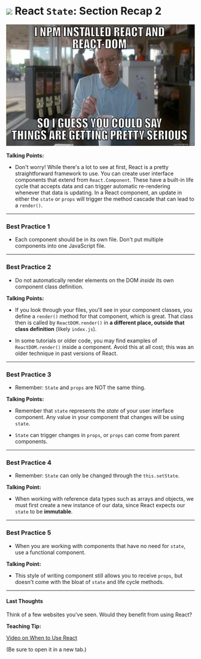  # ![](https://ga-dash.s3.amazonaws.com/production/assets/logo-9f88ae6c9c3871690e33280fcf557f33.png) React `State`: Section Recap 2
 
![react meme](images/react-meme.jpg)

<aside class="notes">

**Talking Points:**

- Don't worry! While there's a lot to see at first, React is a pretty straightforward framework to use. You can create user interface components that extend from `React.Component`. These have a built-in life cycle that accepts data and can trigger automatic re-rendering whenever that data is updating. In a React component, an update in either the `state` or `props` will trigger the method cascade that can lead to a `render()`.

</aside>

---

### Best Practice 1

- Each component should be in its own file. Don't put multiple components into one JavaScript file.

---

### Best Practice 2

- Do not automatically render elements on the DOM *inside* its own component class definition.
 

<aside class="notes">

**Talking Points:**

- If you look through your files, you'll see in your component classes, you define a `render()` method for that component, which is great. That class then is called by `ReactDOM.render()` in **a different place, outside that class definition** (likely `index.js`).

- In some tutorials or older code, you may find examples of `ReactDOM.render()` inside a component. Avoid this at all cost; this was an older technique in past versions of React.

</aside>

---

### Best Practice 3

- Remember: `State` and `props` are NOT the same thing. 
  
<aside class="notes">

**Talking Points:**

- Remember that `state` represents the _state_ of your user interface component. Any value in your component that changes will be using `state`.

- `State` can trigger changes in `props`, or `props` can come from parent components.

</aside>

---

### Best Practice 4

- Remember: `State` can only be changed through the `this.setState`.

<aside class="notes">

**Talking Point:**

- When working with reference data types such as arrays and objects, we must first create a new instance of our data, since React expects our `state` to be **immutable**.

</aside>

---

### Best Practice 5

- When you are working with components that have no need for `state`, use a functional component.  

<aside class="notes">

**Talking Point:**

- This style of writing component still allows you to receive `props`, but doesn't come with the bloat of `state` and life cycle methods.

</aside>

---

#### Last Thoughts

Think of a few websites you've seen. Would they benefit from using React?

<aside class="notes">

**Teaching Tip:**

[Video on When to Use React](https://generalassembly.wistia.com/medias/2qrtla3y8a)

(Be sure to open it in a new tab.)

</aside>
